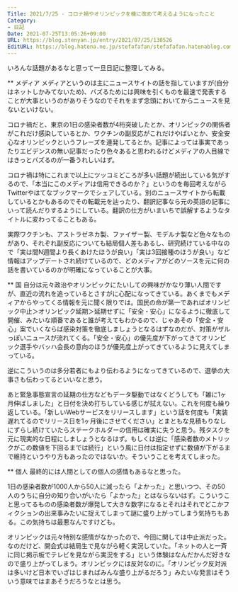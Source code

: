 ```yaml
---
Title: 2021/7/25 - コロナ禍やオリンピックを機に改めて考えるようになったこと
Category:
- 日記
Date: 2021-07-25T13:05:26+09:00
URL: https://blog.stenyan.jp/entry/2021/07/25/130526
EditURL: https://blog.hatena.ne.jp/stefafafan/stefafafan.hatenablog.com/atom/entry/26006613790422962
---
```


いろんな話題があるなと思って一旦日記に整理してみる。

** メディア
メディアというのは主にニュースサイトの話を指していますが(自分はネットしかみてないため)、バズるためには興味を引くものを最速で発表することが大事というのがありそうなのでそれをまず念頭においてからニュースを見ないといけない。

コロナ禍だと、東京の1日の感染者数が4桁突破したとか、オリンピックの関係者がこれだけ感染しているとか、ワクチンの副反応がこれだけやばいとか、安全安心なオリンピックというフレーズを連発してるとか。記事によっては事実であったりエビデンスの無い記事だったり色々あると思われるけどメディアの人目線ではきっとバズるのが一番うれしいはず。

コロナ禍は特にこれまで以上にツッコミどころが多い話題が続出している気がするので、「本当にこのメディアは信用できるのか？」というのを毎回考えながらTwitterやはてなブックマークでシェアしている。別のニュースサイトから転載しているとかもあるのでその転載元を辿ったり、翻訳記事なら元の英語の記事にいって読んだりするようにしている。翻訳の仕方がいまいちで誤解するようなタイトルに変わってることもある。

実際ワクチンも、アストラゼネカ製、ファイザー製、モデルナ製など色々なものがあり、それぞれ副反応についても結局個人差もあるし、研究続けている中なので「実は間N週間より長くあけたほうが良い」「実は3回接種のほうが良い」など情報はアップデートされ続けているので、どのメディアがどのソースを元に何の話を書いているのかが明確になっていることが大事。

** 国
自分は元々政治やオリンピックにたいしての興味がかなり薄い人間ですが、直近の流れを追っているとさすがに心配になってきている。あくまでもメディアからやってくる情報を元に聞く限りでは。国民の命が第一であればオリンピック中止＞オリンピック延期＞延期せずに「安全・安心」になるように徹底して開催、みたいな順番であると誰が考えてもわかるので、じゃあその「安全・安心」案でいくならば感染対策を徹底しましょうとなるはずなのだが、対策がザルっぽいニュースが流れてくる。「安全・安心」の優先度が下がってきてオリンピック選手やバッハ会長の意向のほうが優先度上がってきているように見えてしまっている。

逆にこういうのは多分若者にもより伝わるようになってきているので、選挙の大事さも伝わってるといいなと思う。

あと緊急事態宣言の延期の仕方などもデータ駆動ではなくどうしても「雑に1ヶ月伸ばしました」と日付を決め打ちしている感じが拭えない。これを何度も繰り返している。「新しいWebサービスをリリースします」という話を何度も「実装遅れてるのでリリース日を1ヶ月後にさせてください」とまともな見積もりなしにずらし続けていたらステークホルダーの信用は確実に失うと思う。残タスクを元に現実的な日程にしましょうとなるはず。もしくは逆に「感染者数のメトリックがこの数値を下回るまでは続行」という風に日付は指定せずに数値が下がるまで維持というやり方もあったのではないか。そういうことを考えてしまった。

** 個人
 最終的には人間としての個人の感情もあるなと思った。

1日の感染者数が1000人から50人に減ったら「よかった」と思いつつ、その50人のうちに自分の知り合いがいたら「よかった」とはならないはず。こういうこと思ってるものの感染者数が爆発して大きな数字になるとそれはそれでどこかフィクションの出来事みたいに捉えてしまって謎に盛り上がってしまう気持ちもある。この気持ちは最悪なんですけども。

オリンピックは元々特別な感情がなかったので、今回に関しては中止派だった。なのだけど、開会式は結局生で見ながら軽く実況していた。「ネットの人と一斉に同じ掲示板でテレビを見ながら実況をする」という体験はなんだかんだ好きなので盛り上がってしまう。オリンピックには反対なのに。「オリンピック反対派は多いけど日本でいざはじまればみんな盛り上がるだろう」みたいな発言はそういう意味ではまあそうだろうなとは思う。

